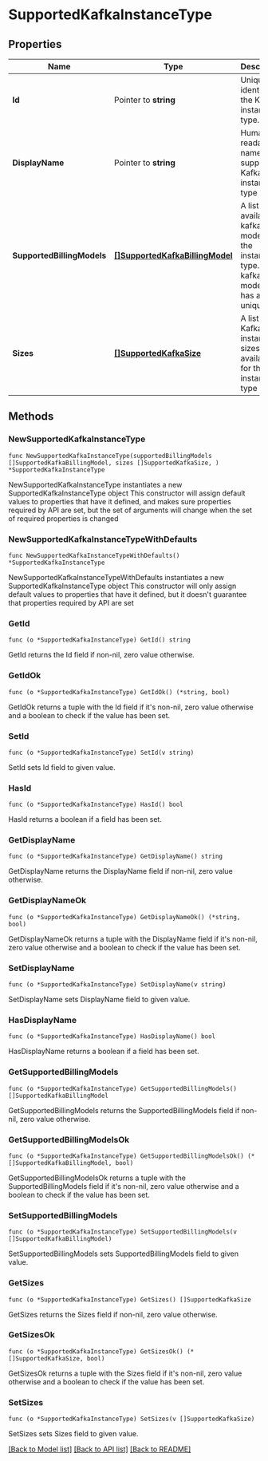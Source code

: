 # SupportedKafkaInstanceType

## Properties

Name | Type | Description | Notes
------------ | ------------- | ------------- | -------------
**Id** | Pointer to **string** | Unique identifier of the Kafka instance type. | [optional] 
**DisplayName** | Pointer to **string** | Human readable name of the supported Kafka instance type | [optional] 
**SupportedBillingModels** | [**[]SupportedKafkaBillingModel**](SupportedKafkaBillingModel.md) | A list of available kafka billing models for the instance type. Each kafka billing model item has a unique &#39;id&#39; | 
**Sizes** | [**[]SupportedKafkaSize**](SupportedKafkaSize.md) | A list of Kafka instance sizes available for this instance type | 

## Methods

### NewSupportedKafkaInstanceType

`func NewSupportedKafkaInstanceType(supportedBillingModels []SupportedKafkaBillingModel, sizes []SupportedKafkaSize, ) *SupportedKafkaInstanceType`

NewSupportedKafkaInstanceType instantiates a new SupportedKafkaInstanceType object
This constructor will assign default values to properties that have it defined,
and makes sure properties required by API are set, but the set of arguments
will change when the set of required properties is changed

### NewSupportedKafkaInstanceTypeWithDefaults

`func NewSupportedKafkaInstanceTypeWithDefaults() *SupportedKafkaInstanceType`

NewSupportedKafkaInstanceTypeWithDefaults instantiates a new SupportedKafkaInstanceType object
This constructor will only assign default values to properties that have it defined,
but it doesn't guarantee that properties required by API are set

### GetId

`func (o *SupportedKafkaInstanceType) GetId() string`

GetId returns the Id field if non-nil, zero value otherwise.

### GetIdOk

`func (o *SupportedKafkaInstanceType) GetIdOk() (*string, bool)`

GetIdOk returns a tuple with the Id field if it's non-nil, zero value otherwise
and a boolean to check if the value has been set.

### SetId

`func (o *SupportedKafkaInstanceType) SetId(v string)`

SetId sets Id field to given value.

### HasId

`func (o *SupportedKafkaInstanceType) HasId() bool`

HasId returns a boolean if a field has been set.

### GetDisplayName

`func (o *SupportedKafkaInstanceType) GetDisplayName() string`

GetDisplayName returns the DisplayName field if non-nil, zero value otherwise.

### GetDisplayNameOk

`func (o *SupportedKafkaInstanceType) GetDisplayNameOk() (*string, bool)`

GetDisplayNameOk returns a tuple with the DisplayName field if it's non-nil, zero value otherwise
and a boolean to check if the value has been set.

### SetDisplayName

`func (o *SupportedKafkaInstanceType) SetDisplayName(v string)`

SetDisplayName sets DisplayName field to given value.

### HasDisplayName

`func (o *SupportedKafkaInstanceType) HasDisplayName() bool`

HasDisplayName returns a boolean if a field has been set.

### GetSupportedBillingModels

`func (o *SupportedKafkaInstanceType) GetSupportedBillingModels() []SupportedKafkaBillingModel`

GetSupportedBillingModels returns the SupportedBillingModels field if non-nil, zero value otherwise.

### GetSupportedBillingModelsOk

`func (o *SupportedKafkaInstanceType) GetSupportedBillingModelsOk() (*[]SupportedKafkaBillingModel, bool)`

GetSupportedBillingModelsOk returns a tuple with the SupportedBillingModels field if it's non-nil, zero value otherwise
and a boolean to check if the value has been set.

### SetSupportedBillingModels

`func (o *SupportedKafkaInstanceType) SetSupportedBillingModels(v []SupportedKafkaBillingModel)`

SetSupportedBillingModels sets SupportedBillingModels field to given value.


### GetSizes

`func (o *SupportedKafkaInstanceType) GetSizes() []SupportedKafkaSize`

GetSizes returns the Sizes field if non-nil, zero value otherwise.

### GetSizesOk

`func (o *SupportedKafkaInstanceType) GetSizesOk() (*[]SupportedKafkaSize, bool)`

GetSizesOk returns a tuple with the Sizes field if it's non-nil, zero value otherwise
and a boolean to check if the value has been set.

### SetSizes

`func (o *SupportedKafkaInstanceType) SetSizes(v []SupportedKafkaSize)`

SetSizes sets Sizes field to given value.



[[Back to Model list]](../README.md#documentation-for-models) [[Back to API list]](../README.md#documentation-for-api-endpoints) [[Back to README]](../README.md)



